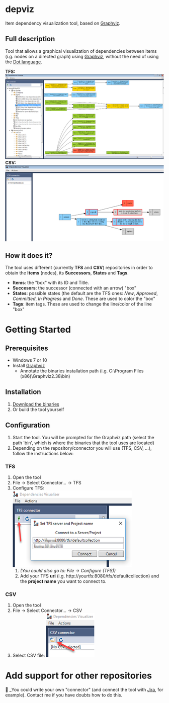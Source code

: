 # depviz
Item dependency visualization tool, based on [Graphviz](https://www.graphviz.org/).

## Full description
Tool that allows a graphical visualization of dependencies between items (i.g. nodes on a directed graph) using [Graphviz](https://www.graphviz.org/), without the need of using the [Dot language](https://www.graphviz.org/doc/info/lang.html).

**TFS:** ![Configure TFS](images/tfs_example1.png)
**CSV:** ![Configure TFS](images/csv_example1.png)

## How it does it?
The tool uses different (currently **TFS** and **CSV**) repositories in order to obtain the **Items** (nodes), its **Successors**, **States** and **Tags**.

* **Items**: the "box" with its ID and Title.
* **Succesors**: the successor (connected with an arrow) "box"
* **States**: possible states (the default are the TFS ones: _New_, _Approved_, _Committed_, _In Progress_ and _Done_. These are used to color the "box"
* **Tags**: item tags. These are used to change the line/color of the line "box"

# Getting Started

## Prerequisites
* Windows 7 or 10
* Install [Graphviz](https://graphviz.gitlab.io/download/)
   * Annotate the binaries installation path (i.g. C:\Program Files (x86)\Graphviz2.38\bin)

## Installation
1. [Download the binaries](https://github.com/roberlamerma/depviz/releases/download/v0.2.0/Depviz_v0.2.0.zip)
1. Or build the tool yourself

## Configuration
1. Start the tool. You will be prompted for the Graphviz path (select the path 'bin', which is where the binaries that the tool uses are located)
1. Depending on the repository/connector you will use (TFS, CSV, ...), follow the instructions below:

### TFS
1. Open the tool
1. File -> Select Connector... -> TFS
1. Configure TFS: ![Configure TFS](images/tfs_config.png)
   1. _(You could also go to: File -> Configure (TFS))_
   1. Add your TFS **uri** (i.g. http://yourtfs:8080/tfs/defaultcollection) and the **project name** you want to connect to.

### CSV
1. Open the tool
1. File -> Select Connector... -> CSV
1. Select CSV file: ![Select CSV file](images/csv_config.png)

# Add support for other repositories
:construction: _You could write your own "connector" (and connect the tool with [Jira](https://www.atlassian.com/software/jira), for example). Contact me if you have doubts how to do this.

